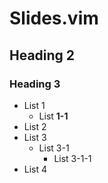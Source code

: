 # Slides.vim

## Heading 2

### Heading 3


* List 1
    * List **1-1**
* List 2
* List 3
    * List 3-1
        * List 3-1-1
* List 4
